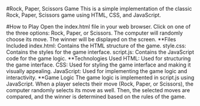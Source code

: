 #Rock, Paper, Scissors Game
This is a simple implementation of the classic Rock, Paper, Scissors game using HTML, CSS, and JavaScript.

#How to Play
Open the index.html file in your web browser.
Click on one of the three options: Rock, Paper, or Scissors.
The computer will randomly choose its move.
The winner will be displayed on the screen.
**Files Included
index.html: Contains the HTML structure of the game.
style.css: Contains the styles for the game interface.
script.js: Contains the JavaScript code for the game logic.
**Technologies Used
HTML: Used for structuring the game interface.
CSS: Used for styling the game interface and making it visually appealing.
JavaScript: Used for implementing the game logic and interactivity.
**Game Logic
The game logic is implemented in script.js using JavaScript. When a player selects their move (Rock, Paper, or Scissors), the computer randomly selects its move as well. Then, the selected moves are compared, and the winner is determined based on the rules of the game.
